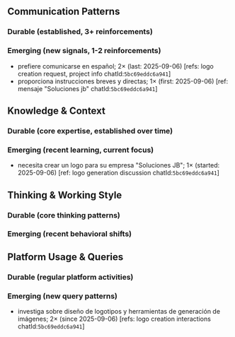 ## Communication Patterns
### Durable (established, 3+ reinforcements)

### Emerging (new signals, 1-2 reinforcements)
- prefiere comunicarse en español; 2× (last: 2025-09-06) [refs: logo creation request, project info chatId:`5bc69eddc6a941`]
- proporciona instrucciones breves y directas; 1× (first: 2025-09-06) [ref: mensaje "Soluciones jb" chatId:`5bc69eddc6a941`]

## Knowledge & Context
### Durable (core expertise, established over time)

### Emerging (recent learning, current focus)
- necesita crear un logo para su empresa "Soluciones JB"; 1× (started: 2025-09-06) [ref: logo generation discussion chatId:`5bc69eddc6a941`]

## Thinking & Working Style
### Durable (core thinking patterns)

### Emerging (recent behavioral shifts)

## Platform Usage & Queries
### Durable (regular platform activities)

### Emerging (new query patterns)
- investiga sobre diseño de logotipos y herramientas de generación de imágenes; 2× (since 2025-09-06) [refs: logo creation interactions chatId:`5bc69eddc6a941`]